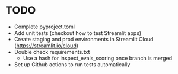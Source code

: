 # TODO

- Complete pyproject.toml
- Add unit tests (checkout how to test Streamlit apps)
- Create staging and prod environments in Streamlit Cloud (https://streamlit.io/cloud)
- Double check requirements.txt
  - Use a hash for inspect_evals_scoring once branch is merged
- Set up Github actions to run tests automatically
